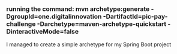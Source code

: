 ### running the command: mvn archetype:generate -DgroupId=one.digitalinnovation -DartifactId=pic-pay-challenge -Darchetype=maven-archetype-quickstart -DinteractiveMode=false
I managed to create a simple archetype for my Spring Boot project
